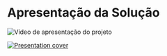 # Apresentação da Solução
![Vídeo de apresentação do projeto]("https://drive.google.com/file/d/1hTaFqA6JDgBaBqlYhiPaL6C2OKhqWPdb/preview")

[![Presentation cover](img/cover.png)](https://drive.google.com/file/d/1hTaFqA6JDgBaBqlYhiPaL6C2OKhqWPdb/preview)
